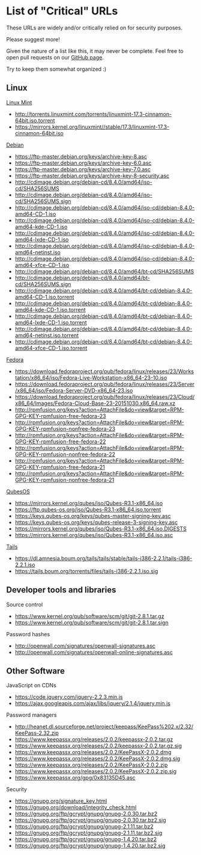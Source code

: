 # List of "Critical" URLs

These URLs are widely and/or critically relied on for security purposes.

Please suggest more!

Given the nature of a list like this, it may never be complete. Feel free to open pull requests on our [GitHub page](https://github.com/btrask/hash-archive/pulls).

Try to keep them somewhat organized :)

## Linux

[Linux Mint](https://linuxmint.com)

- http://torrents.linuxmint.com/torrents/linuxmint-17.3-cinnamon-64bit.iso.torrent
- https://mirrors.kernel.org/linuxmint//stable/17.3/linuxmint-17.3-cinnamon-64bit.iso

[Debian](https://www.debian.org)

- https://ftp-master.debian.org/keys/archive-key-8.asc
- https://ftp-master.debian.org/keys/archive-key-6.0.asc
- https://ftp-master.debian.org/keys/archive-key-7.0.asc
- https://ftp-master.debian.org/keys/archive-key-8-security.asc
- http://cdimage.debian.org/debian-cd/8.4.0/amd64/iso-cd/SHA256SUMS
- http://cdimage.debian.org/debian-cd/8.4.0/amd64/iso-cd/SHA256SUMS.sign
- http://cdimage.debian.org/debian-cd/8.4.0/amd64/iso-cd/debian-8.4.0-amd64-CD-1.iso
- http://cdimage.debian.org/debian-cd/8.4.0/amd64/iso-cd/debian-8.4.0-amd64-kde-CD-1.iso
- http://cdimage.debian.org/debian-cd/8.4.0/amd64/iso-cd/debian-8.4.0-amd64-lxde-CD-1.iso
- http://cdimage.debian.org/debian-cd/8.4.0/amd64/iso-cd/debian-8.4.0-amd64-netinst.iso
- http://cdimage.debian.org/debian-cd/8.4.0/amd64/iso-cd/debian-8.4.0-amd64-xfce-CD-1.iso
- http://cdimage.debian.org/debian-cd/8.4.0/amd64/bt-cd/SHA256SUMS
- http://cdimage.debian.org/debian-cd/8.4.0/amd64/bt-cd/SHA256SUMS.sign
- http://cdimage.debian.org/debian-cd/8.4.0/amd64/bt-cd/debian-8.4.0-amd64-CD-1.iso.torrent
- http://cdimage.debian.org/debian-cd/8.4.0/amd64/bt-cd/debian-8.4.0-amd64-kde-CD-1.iso.torrent
- http://cdimage.debian.org/debian-cd/8.4.0/amd64/bt-cd/debian-8.4.0-amd64-lxde-CD-1.iso.torrent
- http://cdimage.debian.org/debian-cd/8.4.0/amd64/bt-cd/debian-8.4.0-amd64-netinst.iso.torrent
- http://cdimage.debian.org/debian-cd/8.4.0/amd64/bt-cd/debian-8.4.0-amd64-xfce-CD-1.iso.torrent

[Fedora](https://getfedora.org)

- https://download.fedoraproject.org/pub/fedora/linux/releases/23/Workstation/x86_64/iso/Fedora-Live-Workstation-x86_64-23-10.iso
- https://download.fedoraproject.org/pub/fedora/linux/releases/23/Server/x86_64/iso/Fedora-Server-DVD-x86_64-23.iso
- https://download.fedoraproject.org/pub/fedora/linux/releases/23/Cloud/x86_64/Images/Fedora-Cloud-Base-23-20151030.x86_64.raw.xz
- http://rpmfusion.org/keys?action=AttachFile&do=view&target=RPM-GPG-KEY-rpmfusion-free-fedora-23
- http://rpmfusion.org/keys?action=AttachFile&do=view&target=RPM-GPG-KEY-rpmfusion-nonfree-fedora-23
- http://rpmfusion.org/keys?action=AttachFile&do=view&target=RPM-GPG-KEY-rpmfusion-free-fedora-22
- http://rpmfusion.org/keys?action=AttachFile&do=view&target=RPM-GPG-KEY-rpmfusion-nonfree-fedora-22
- http://rpmfusion.org/keys?action=AttachFile&do=view&target=RPM-GPG-KEY-rpmfusion-free-fedora-21
- http://rpmfusion.org/keys?action=AttachFile&do=view&target=RPM-GPG-KEY-rpmfusion-nonfree-fedora-21

[QubesOS](https://www.qubes-os.org)

- https://mirrors.kernel.org/qubes/iso/Qubes-R3.1-x86_64.iso
- https://ftp.qubes-os.org/iso/Qubes-R3.1-x86_64.iso.torrent
- https://keys.qubes-os.org/keys/qubes-master-signing-key.asc
- https://keys.qubes-os.org/keys/qubes-release-3-signing-key.asc
- https://mirrors.kernel.org/qubes/iso/Qubes-R3.1-x86_64.iso.DIGESTS
- https://mirrors.kernel.org/qubes/iso/Qubes-R3.1-x86_64.iso.asc

[Tails](https://tails.boum.org)

- https://dl.amnesia.boum.org/tails/tails/stable/tails-i386-2.2.1/tails-i386-2.2.1.iso
- https://tails.boum.org/torrents/files/tails-i386-2.2.1.iso.sig

## Developer tools and libraries

Source control

- https://www.kernel.org/pub/software/scm/git/git-2.8.1.tar.gz
- https://www.kernel.org/pub/software/scm/git/git-2.8.1.tar.sign

Password hashes

- http://openwall.com/signatures/openwall-signatures.asc
- http://openwall.com/signatures/openwall-online-signatures.asc


## Other Software

JavaScript on CDNs

- https://code.jquery.com/jquery-2.2.3.min.js
- https://ajax.googleapis.com/ajax/libs/jquery/2.1.4/jquery.min.js

Password managers

- http://heanet.dl.sourceforge.net/project/keepass/KeePass%202.x/2.32/KeePass-2.32.zip
- https://www.keepassx.org/releases/2.0.2/keepassx-2.0.2.tar.gz
- https://www.keepassx.org/releases/2.0.2/keepassx-2.0.2.tar.gz.sig
- https://www.keepassx.org/releases/2.0.2/KeePassX-2.0.2.dmg
- https://www.keepassx.org/releases/2.0.2/KeePassX-2.0.2.dmg.sig
- https://www.keepassx.org/releases/2.0.2/KeePassX-2.0.2.zip
- https://www.keepassx.org/releases/2.0.2/KeePassX-2.0.2.zip.sig
- https://www.keepassx.org/gpg/0x83135D45.asc

Security

- https://gnupg.org/signature_key.html
- https://gnupg.org/download/integrity_check.html
- https://gnupg.org/ftp/gcrypt/gnupg/gnupg-2.0.30.tar.bz2
- https://gnupg.org/ftp/gcrypt/gnupg/gnupg-2.0.30.tar.bz2.sig
- https://gnupg.org/ftp/gcrypt/gnupg/gnupg-2.1.11.tar.bz2
- https://gnupg.org/ftp/gcrypt/gnupg/gnupg-2.1.11.tar.bz2.sig
- https://gnupg.org/ftp/gcrypt/gnupg/gnupg-1.4.20.tar.bz2
- https://gnupg.org/ftp/gcrypt/gnupg/gnupg-1.4.20.tar.bz2.sig





